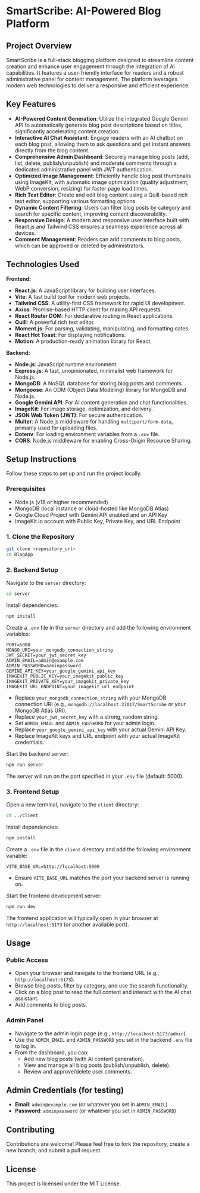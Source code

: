 # SmartScribe: AI-Powered Blog Platform

## Project Overview

SmartScribe is a full-stack blogging platform designed to streamline content creation and enhance user engagement through the integration of AI capabilities. It features a user-friendly interface for readers and a robust administrative panel for content management. The platform leverages modern web technologies to deliver a responsive and efficient experience.

## Key Features

*   **AI-Powered Content Generation**: Utilize the integrated Google Gemini API to automatically generate blog post descriptions based on titles, significantly accelerating content creation.
*   **Interactive AI Chat Assistant**: Engage readers with an AI chatbot on each blog post, allowing them to ask questions and get instant answers directly from the blog content.
*   **Comprehensive Admin Dashboard**: Securely manage blog posts (add, list, delete, publish/unpublish) and moderate comments through a dedicated administrative panel with JWT authentication.
*   **Optimized Image Management**: Efficiently handle blog post thumbnails using ImageKit, with automatic image optimization (quality adjustment, WebP conversion, resizing) for faster page load times.
*   **Rich Text Editor**: Create and edit blog content using a Quill-based rich text editor, supporting various formatting options.
*   **Dynamic Content Filtering**: Users can filter blog posts by category and search for specific content, improving content discoverability.
*   **Responsive Design**: A modern and responsive user interface built with React.js and Tailwind CSS ensures a seamless experience across all devices.
*   **Comment Management**: Readers can add comments to blog posts, which can be approved or deleted by administrators.

## Technologies Used

**Frontend:**
*   **React.js**: A JavaScript library for building user interfaces.
*   **Vite**: A fast build tool for modern web projects.
*   **Tailwind CSS**: A utility-first CSS framework for rapid UI development.
*   **Axios**: Promise-based HTTP client for making API requests.
*   **React Router DOM**: For declarative routing in React applications.
*   **Quill**: A powerful rich text editor.
*   **Moment.js**: For parsing, validating, manipulating, and formatting dates.
*   **React Hot Toast**: For displaying notifications.
*   **Motion**: A production-ready animation library for React.

**Backend:**
*   **Node.js**: JavaScript runtime environment.
*   **Express.js**: A fast, unopinionated, minimalist web framework for Node.js.
*   **MongoDB**: A NoSQL database for storing blog posts and comments.
*   **Mongoose**: An ODM (Object Data Modeling) library for MongoDB and Node.js.
*   **Google Gemini API**: For AI content generation and chat functionalities.
*   **ImageKit**: For image storage, optimization, and delivery.
*   **JSON Web Token (JWT)**: For secure authentication.
*   **Multer**: A Node.js middleware for handling `multipart/form-data`, primarily used for uploading files.
*   **Dotenv**: For loading environment variables from a `.env` file.
*   **CORS**: Node.js middleware for enabling Cross-Origin Resource Sharing.

## Setup Instructions

Follow these steps to set up and run the project locally.

### Prerequisites

*   Node.js (v18 or higher recommended)
*   MongoDB (local instance or cloud-hosted like MongoDB Atlas)
*   Google Cloud Project with Gemini API enabled and an API Key
*   ImageKit.io account with Public Key, Private Key, and URL Endpoint

### 1. Clone the Repository

```bash
git clone <repository_url>
cd BlogApp
```

### 2. Backend Setup

Navigate to the `server` directory:

```bash
cd server
```

Install dependencies:

```bash
npm install
```

Create a `.env` file in the `server` directory and add the following environment variables:

```env
PORT=5000
MONGO_URI=your_mongodb_connection_string
JWT_SECRET=your_jwt_secret_key
ADMIN_EMAIL=admin@example.com
ADMIN_PASSWORD=adminpassword
GEMINI_API_KEY=your_google_gemini_api_key
IMAGEKIT_PUBLIC_KEY=your_imagekit_public_key
IMAGEKIT_PRIVATE_KEY=your_imagekit_private_key
IMAGEKIT_URL_ENDPOINT=your_imagekit_url_endpoint
```

*   Replace `your_mongodb_connection_string` with your MongoDB connection URI (e.g., `mongodb://localhost:27017/SmartScribe` or your MongoDB Atlas URI).
*   Replace `your_jwt_secret_key` with a strong, random string.
*   Set `ADMIN_EMAIL` and `ADMIN_PASSWORD` for your admin login.
*   Replace `your_google_gemini_api_key` with your actual Gemini API Key.
*   Replace ImageKit keys and URL endpoint with your actual ImageKit credentials.

Start the backend server:

```bash
npm run server
```
The server will run on the port specified in your `.env` file (default: 5000).

### 3. Frontend Setup

Open a new terminal, navigate to the `client` directory:

```bash
cd ../client
```

Install dependencies:

```bash
npm install
```

Create a `.env` file in the `client` directory and add the following environment variable:

```env
VITE_BASE_URL=http://localhost:5000
```

*   Ensure `VITE_BASE_URL` matches the port your backend server is running on.

Start the frontend development server:

```bash
npm run dev
```

The frontend application will typically open in your browser at `http://localhost:5173` (or another available port).

## Usage

### Public Access
*   Open your browser and navigate to the frontend URL (e.g., `http://localhost:5173`).
*   Browse blog posts, filter by category, and use the search functionality.
*   Click on a blog post to read the full content and interact with the AI chat assistant.
*   Add comments to blog posts.

### Admin Panel
*   Navigate to the admin login page (e.g., `http://localhost:5173/admin`).
*   Use the `ADMIN_EMAIL` and `ADMIN_PASSWORD` you set in the backend `.env` file to log in.
*   From the dashboard, you can:
    *   Add new blog posts (with AI content generation).
    *   View and manage all blog posts (publish/unpublish, delete).
    *   Review and approve/delete user comments.

## Admin Credentials (for testing)

*   **Email**: `admin@example.com` (or whatever you set in `ADMIN_EMAIL`)
*   **Password**: `adminpassword` (or whatever you set in `ADMIN_PASSWORD`)

## Contributing

Contributions are welcome! Please feel free to fork the repository, create a new branch, and submit a pull request.

## License

This project is licensed under the MIT License.

